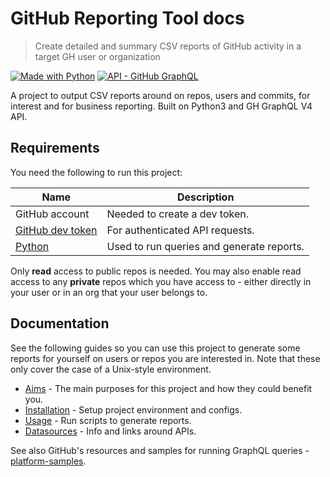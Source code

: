# GitHub Reporting Tool docs
> Create detailed and summary CSV reports of GitHub activity in a target GH user or organization

[![Made with Python](https://img.shields.io/badge/Python->=3.6-blue?logo=python&logoColor=white)](https://python.org)
[![API - GitHub GraphQL](https://img.shields.io/badge/GitHub_API-V4_GraphQL-blue?logo=github)](https://graphql.github.io/)

A project to output CSV reports around on repos, users and commits, for interest and for business reporting. Built on Python3 and GH GraphQL V4 API.


## Requirements

You need the following to run this project:

| Name                                                   | Description                               |
| ------------------------------------------------------ | ----------------------------------------- |
| GitHub account                                         | Needed to create a dev token.             |
| [GitHub dev token](https://github.com/settings/tokens) | For authenticated API requests.           |
| [Python](python.org/)                                  | Used to run queries and generate reports. |

Only **read** access to public repos is needed. You may also enable read access to any **private** repos which you have access to - either directly in your user or in an org that your user belongs to.


## Documentation

See the following guides so you can use this project to generate some reports for yourself on users or repos you are interested in. Note that these only cover the case of a Unix-style environment.

- [Aims](/aims.md) - The main purposes for this project and how they could benefit you.
- [Installation](/installation.md) - Setup project environment and configs.
- [Usage](/usage.md) - Run scripts to generate reports.
- [Datasources](/datasources.md) - Info and links around APIs.

See also GitHub's resources and samples for running GraphQL queries - [platform-samples](https://github.com/github/platform-samples/tree/master/graphql).
